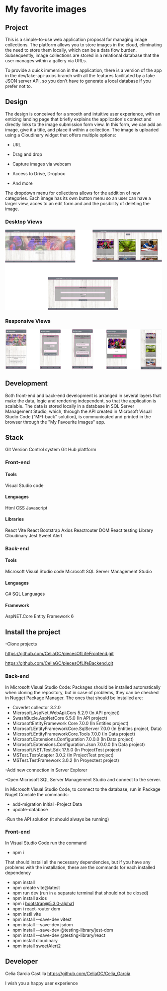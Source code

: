 <h1>My favorite images</h1>

<h2>Project</h2>

This is a simple-to-use web application proposal for managing image collections. The platform allows you to store images in the cloud, eliminating the need to store them locally, which can be a data flow burden. Subsequently, image collections are stored in a relational database that the user manages within a gallery via URLs.

To provide a quick immersion in the application, there is a version of the app in the dev/fake-api-axios branch with all the features facilitated by a fake JSON server API, so you don't have to generate a local database if you prefer not to.

<h2>Design</h2>

The design is conceived for a smooth and intuitive user experience, with an enticing landing page that briefly explains the application's context and directly links to the image submission form view. In this form, we can add an image, give it a title, and place it within a collection. The image is uploaded using a Cloudinary widget that offers multiple options:

- URL
  
- Drag and drop
  
- Capture images via webcam
 
- Access to Drive, Dropbox
 
- And more

The dropdown menu for collections allows for the addition of new categories.
Each image has its own button menu so an user can have a larger view, acces to an edit form and and the posibility of deleting the image.

<h3>Desktop Views</h3>
 
![Group%202.png](https://github.com/MyFaveImagesProject/MyFaveImgFront/blob/main/src/assets/images/Group%202.png)

<h3>Responsive Views</h3>

![Group%201.png](https://github.com/MyFaveImagesProject/MyFaveImgFront/blob/main/src/assets/images/Group%201.png)
 

<h2>Development</h2>

Both front-end and back-end development is arranged in several layers that make the data, logic and rendering independent, so that the application is scalable.
The data is stored locally in a database in SQL Server Management Studio, which, through the API created in Microsoft Visual Studio Code ("MFI-back" solution), is communicated and printed in the browser through the "My Favourite Images" app.

<h2>Stack</h2>

Git Version Control system
Git Hub plattform

<h3>Front-end</h3>

<h4>Tools</h4>
Visual Studio code

<h4>Lenguages</h4>
Html
CSS
Javascript

<h4>Libraries</h4>
React Vite
React Bootstrap
Axios
Reactrouter DOM
React testing Library
Cloudinary
Jest
Sweet Alert

<h3>Back-end</h3>

<h4>Tools</h4>
Microsoft Visual Studio code
Microsoft SQL Server Management Studio 

<h4>Lenguages</h4>
C#
SQL Languages

<h4>Framework</h4>
AspNET.Core Entity Framework 6

<h2>Install the project</h2>

-Clone projects

https://github.com/CeliaGC/piecesOfLifeFrontend.git

https://github.com/CeliaGC/piecesOfLifeBackend.git

<h3>Back-end</h3>

In Microsoft Visual Studio Code:
Packages should be installed automatically when cloning the repository, but in case of problems, they can be checked in Nugget Package Manager. The ones that should be installed are:
- Coverlet collector 3.2.0
- Microsoft.AspNet.WebApi.Cors 5.2.9 (In API project)
- SwashBucle.AspNetCore 6.5.0 (In API project)
- MicrosoftEntityFramework Core 7.0.0 (In Entities project)
- Microsoft.EntityFrameworkCore.SqlServer 7.0.0 (In Entities project, Data)
- Microsoft.EntityFrameworkCore.Tools 7.0.0 (In Data project)
- Microsoft.Extensions.Configuration 7.0.0.0 (In Data project)
- Microsoft.Extensions.Configuration.Json 7.0.0.0 (In Data project)
- Microsoft.NET.Test.Sdk 17.5.0 (In ProjectTest project)
- MSTest.TestAdapter 3.0.2 (In ProjectTest project)
- MSTest.TestFramework 3.0.2 (In Proyectest project)
 
-Add new connection in Server Explorer

-Open Microsoft SQL Server Management Studio and connect to the server.

In Microsoft Visual Studio Code, to connect to the database, run in Package Nuget Console the commands:

- add-migration Initial -Project Data
- update-database
 
-Run the API solution (it should always be running)

<h3>Front-end</h3>

In Visual Studio Code run the command
- npm i

That should install all the necessary dependencies, but if you have any problems with the installation, these are the commands for each installed dependency
- npm install
- npm create vite@latest
- npm run dev (run in a separate terminal that should not be closed)
- npm install axios
- npm i bootstrap@5.3.0-alpha1
- npm i react-router dom
- npm instll vite
- npm install --save-dev vitest
- npm install --save-dev jsdom 
- npm install --save-dev @testing-library/jest-dom
- npm install --save-dev @testing-library/react
- npm install cloudinary
- npm install sweetAlert2


<h2>Developer</h2>

Celia Garcia Castilla https://github.com/CeliaGC/Celia_Garcia

I wish you a happy user experience







